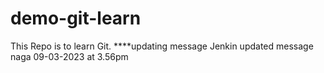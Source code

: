 # demo-git-learn
This Repo is to learn Git. 
****updating message Jenkin 
updated message naga 09-03-2023 at 3.56pm
